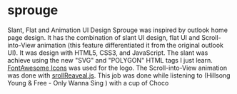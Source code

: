 # sprouge
Slant, Flat and Animation UI Design
Sprouge was inspired by outlook home page design. It has the combination of slant UI design, flat UI and Scroll-into-View animation (this feature differentiated it from the original outlook UI). It was design with HTML5, CSS3, and JavaScript. The slant was achieve using the new "SVG" and "POLYGON" HTML tags I just learn. <a href="http://fontawesome.io/icons/">FontAwesome Icons</a> was used for the logo. The Scroll-into-View animation was done with <a href="https://scrollrevealjs.org/" target="_blank">srollReaveal.js</a>. This job was done while listening to (Hillsong Young & Free - Only Wanna Sing <i class="fa fa-music"></i><i class="fa fa-music"></i> ) with a cup of Choco <i class="fa fa-coffee"></i>
